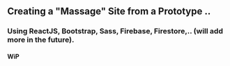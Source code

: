 ## Creating a "Massage" Site from a Prototype .. 
### Using ReactJS, Bootstrap, Sass, Firebase, Firestore,.. (will add more in the future).
#### WiP
